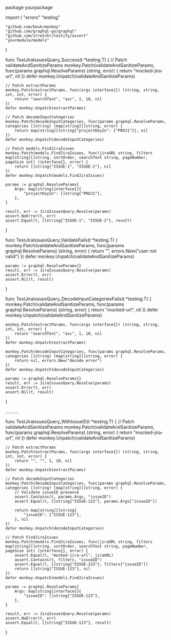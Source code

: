 package yourpackage

import (
	"errors"
	"testing"

	"github.com/bouk/monkey"
	"github.com/graphql-go/graphql"
	"github.com/stretchr/testify/assert"
	"yourmodule/models"
)

func TestJiraIssuesQuery_Success(t *testing.T) {
	// Patch validateAndSanitizeParams
	monkey.Patch(validateAndSanitizeParams, func(params graphql.ResolveParams) (string, error) {
		return "mocked-jira-url", nil
	})
	defer monkey.Unpatch(validateAndSanitizeParams)

	// Patch extractParams
	monkey.Patch(extractParams, func(args interface{}) (string, string, int, int, error) {
		return "searchText", "asc", 1, 10, nil
	})
	defer monkey.Unpatch(extractParams)

	// Patch decodeInputCategories
	monkey.Patch(decodeInputCategories, func(params graphql.ResolveParams, categories []string) (map[string][]string, error) {
		return map[string][]string{"projectKeyIn": {"PROJ1"}}, nil
	})
	defer monkey.Unpatch(decodeInputCategories)

	// Patch models.FindJiraIssues
	monkey.Patch(models.FindJiraIssues, func(jiraURL string, filters map[string][]string, sortOrder, searchText string, pageNumber, pageSize int) (interface{}, error) {
		return []string{"ISSUE-1", "ISSUE-2"}, nil
	})
	defer monkey.Unpatch(models.FindJiraIssues)

	params := graphql.ResolveParams{
		Args: map[string]interface{}{
			"projectKeyIn": []string{"PROJ1"},
		},
	}

	result, err := JiraIssuesQuery.Resolve(params)
	assert.NoError(t, err)
	assert.Equal(t, []string{"ISSUE-1", "ISSUE-2"}, result)
}

func TestJiraIssuesQuery_ValidateFails(t *testing.T) {
	monkey.Patch(validateAndSanitizeParams, func(params graphql.ResolveParams) (string, error) {
		return "", errors.New("user not valid")
	})
	defer monkey.Unpatch(validateAndSanitizeParams)

	params := graphql.ResolveParams{}
	result, err := JiraIssuesQuery.Resolve(params)
	assert.Error(t, err)
	assert.Nil(t, result)
}

func TestJiraIssuesQuery_DecodeInputCategoriesFails(t *testing.T) {
	monkey.Patch(validateAndSanitizeParams, func(params graphql.ResolveParams) (string, error) {
		return "mocked-url", nil
	})
	defer monkey.Unpatch(validateAndSanitizeParams)

	monkey.Patch(extractParams, func(args interface{}) (string, string, int, int, error) {
		return "searchText", "asc", 1, 10, nil
	})
	defer monkey.Unpatch(extractParams)

	monkey.Patch(decodeInputCategories, func(params graphql.ResolveParams, categories []string) (map[string][]string, error) {
		return nil, errors.New("decode error")
	})
	defer monkey.Unpatch(decodeInputCategories)

	params := graphql.ResolveParams{}
	result, err := JiraIssuesQuery.Resolve(params)
	assert.Error(t, err)
	assert.Nil(t, result)
}





..........

func TestJiraIssuesQuery_WithIssueID(t *testing.T) {
	// Patch validateAndSanitizeParams
	monkey.Patch(validateAndSanitizeParams, func(params graphql.ResolveParams) (string, error) {
		return "mocked-jira-url", nil
	})
	defer monkey.Unpatch(validateAndSanitizeParams)

	// Patch extractParams
	monkey.Patch(extractParams, func(args interface{}) (string, string, int, int, error) {
		return "", "", 1, 10, nil
	})
	defer monkey.Unpatch(extractParams)

	// Patch decodeInputCategories
	monkey.Patch(decodeInputCategories, func(params graphql.ResolveParams, categories []string) (map[string][]string, error) {
		// Validate issueID presence
		assert.Contains(t, params.Args, "issueID")
		assert.Equal(t, []string{"ISSUE-123"}, params.Args["issueID"])

		return map[string][]string{
			"issueID": {"ISSUE-123"},
		}, nil
	})
	defer monkey.Unpatch(decodeInputCategories)

	// Patch FindJiraIssues
	monkey.Patch(models.FindJiraIssues, func(jiraURL string, filters map[string][]string, sortOrder, searchText string, pageNumber, pageSize int) (interface{}, error) {
		assert.Equal(t, "mocked-jira-url", jiraURL)
		assert.Contains(t, filters, "issueID")
		assert.Equal(t, []string{"ISSUE-123"}, filters["issueID"])
		return []string{"ISSUE-123"}, nil
	})
	defer monkey.Unpatch(models.FindJiraIssues)

	params := graphql.ResolveParams{
		Args: map[string]interface{}{
			"issueID": []string{"ISSUE-123"},
		},
	}

	result, err := JiraIssuesQuery.Resolve(params)
	assert.NoError(t, err)
	assert.Equal(t, []string{"ISSUE-123"}, result)
}







